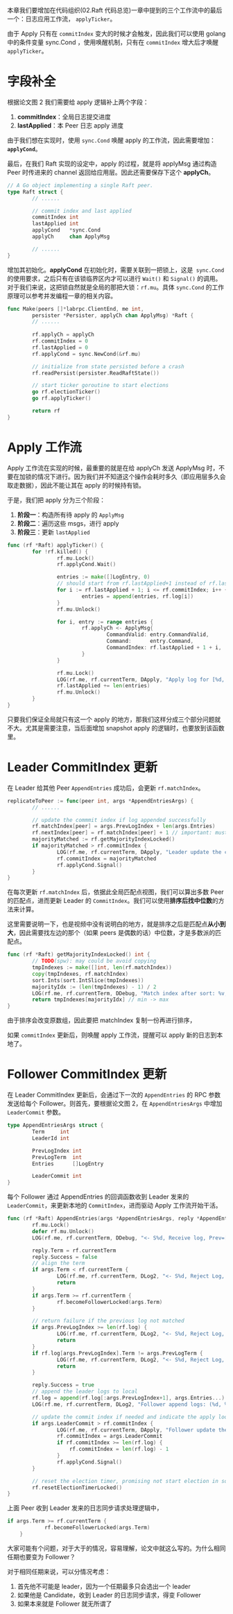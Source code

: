 本章我们要增加在代码组织(02.Raft 代码总览)一章中提到的三个工作流中的最后一个：日志应用工作流， `applyTicker`。

由于 Apply 只有在 `commitIndex` 变大的时候才会触发，因此我们可以使用 golang 中的条件变量 sync.Cond ，使用唤醒机制，只有在 `commitIndex` 增大后才唤醒 `applyTicker`。

# 字段补全

根据论文图 2 我们需要给 apply 逻辑补上两个字段：

1. **commitIndex**：全局日志提交进度
2. **lastApplied**：本 Peer 日志 apply 进度

由于我们想在实现时，使用 `sync.Cond` 唤醒 apply 的工作流，因此需要增加：**`applyCond`**。

最后，在我们 Raft 实现的设定中，apply 的过程，就是将 applyMsg 通过构造 Peer 时传进来的 channel 返回给应用层。因此还需要保存下这个 **applyCh**。

```Go
// A Go object implementing a single Raft peer.
type Raft struct {
        // ......

        // commit index and last applied
        commitIndex int
        lastApplied int
        applyCond   *sync.Cond
        applyCh     chan ApplyMsg

        // ......
}
```

增加其初始化。**applyCond** 在初始化时，需要关联到一把锁上，这是` sync.Cond` 的使用要求，之后只有在该锁临界区内才可以进行 `Wait()` 和 `Signal()` 的调用。对于我们来说，这把锁自然就是全局的那把大锁：`rf.mu`。具体 `sync.Cond` 的工作原理可以参考并发编程一章的相关内容。

```Go
func Make(peers []*labrpc.ClientEnd, me int,
        persister *Persister, applyCh chan ApplyMsg) *Raft {
        // ......
        
        rf.applyCh = applyCh
        rf.commitIndex = 0
        rf.lastApplied = 0
        rf.applyCond = sync.NewCond(&rf.mu)

        // initialize from state persisted before a crash
        rf.readPersist(persister.ReadRaftState())

        // start ticker goroutine to start elections
        go rf.electionTicker()
        go rf.applyTicker()

        return rf
}
```

# Apply 工作流

Apply 工作流在实现的时候，最重要的就是在给 applyCh 发送 ApplyMsg 时，不要在加锁的情况下进行。因为我们并不知道这个操作会耗时多久（即应用层多久会取走数据），因此不能让其在 apply 的时候持有锁。

于是，我们把 apply 分为三个阶段：

1. **阶段一**：构造所有待 apply 的 `ApplyMsg`
2. **阶段二**：遍历这些 msgs，进行 apply
3. **阶段三**：更新 `lastApplied`

```Go
func (rf *Raft) applyTicker() {
        for !rf.killed() {
                rf.mu.Lock()
                rf.applyCond.Wait()

                entries := make([]LogEntry, 0)
                // should start from rf.lastApplied+1 instead of rf.lastApplied
                for i := rf.lastApplied + 1; i <= rf.commitIndex; i++ {
                        entries = append(entries, rf.log[i])
                }
                rf.mu.Unlock()

                for i, entry := range entries {
                        rf.applyCh <- ApplyMsg{
                                CommandValid: entry.CommandValid,
                                Command:      entry.Command,
                                CommandIndex: rf.lastApplied + 1 + i,
                        }
                }

                rf.mu.Lock()
                LOG(rf.me, rf.currentTerm, DApply, "Apply log for [%d, %d]", rf.lastApplied+1, rf.lastApplied+len(entries))
                rf.lastApplied += len(entries)
                rf.mu.Unlock()
        }
}
```

只要我们保证全局就只有这一个 apply 的地方，那我们这样分成三个部分问题就不大。尤其是需要注意，当后面增加  snapshot  apply 的逻辑时，也要放到该函数里。

# Leader CommitIndex 更新

在 Leader 给其他 Peer `AppendEntries` 成功后，会更新 `rf.matchIndex`。

```Go
replicateToPeer := func(peer int, args *AppendEntriesArgs) {
        // ......

        // update the commmit index if log appended successfully
        rf.matchIndex[peer] = args.PrevLogIndex + len(args.Entries)
        rf.nextIndex[peer] = rf.matchIndex[peer] + 1 // important: must update
        majorityMatched := rf.getMajorityIndexLocked()
        if majorityMatched > rf.commitIndex {
                LOG(rf.me, rf.currentTerm, DApply, "Leader update the commit index %d->%d", rf.commitIndex, majorityMatched)
                rf.commitIndex = majorityMatched
                rf.applyCond.Signal()
        }
}
```

在每次更新 `rf.matchIndex` 后，依据此全局匹配点视图，我们可以算出多数 Peer 的匹配点，进而更新 Leader 的 `CommitIndex`。我们可以使用**排序后找中位数**的方法来计算。

这里需要说明一下，也是视频中没有说明白的地方，就是排序之后是匹配点**从小到大**，因此需要找左边的那个（如果 peers 是偶数的话）中位数，才是多数派的匹配点。

```Go
func (rf *Raft) getMajorityIndexLocked() int {
        // TODO(spw): may could be avoid copying
        tmpIndexes := make([]int, len(rf.matchIndex))
        copy(tmpIndexes, rf.matchIndex)
        sort.Ints(sort.IntSlice(tmpIndexes))
        majorityIdx := (len(tmpIndexes) - 1) / 2
        LOG(rf.me, rf.currentTerm, DDebug, "Match index after sort: %v, majority[%d]=%d", tmpIndexes, majorityIdx, tmpIndexes[majorityIdx])
        return tmpIndexes[majorityIdx] // min -> max
}
```

由于排序会改变原数组，因此要把 matchIndex 复制一份再进行排序，

如果 `commitIndex` 更新后，则唤醒 apply 工作流，提醒可以 apply 新的日志到本地了。

# Follower CommitIndex 更新

在 Leader CommitIndex 更新后，会通过下一次的 `AppendEntries` 的 RPC 参数发送给每个 Follower。则首先，要根据论文图 2，在 `AppendEntriesArgs` 中增加 `LeaderCommit` 参数。

```Go
type AppendEntriesArgs struct {
        Term     int
        LeaderId int

        PrevLogIndex int
        PrevLogTerm  int
        Entries      []LogEntry

        LeaderCommit int
}
```

每个 Follower 通过 AppendEntries 的回调函数收到 Leader 发来的 `LeaderCommit`，来更新本地的 `CommitIndex`，进而驱动 Apply 工作流开始干活。

```Go
func (rf *Raft) AppendEntries(args *AppendEntriesArgs, reply *AppendEntriesReply) {
        rf.mu.Lock()
        defer rf.mu.Unlock()
        LOG(rf.me, rf.currentTerm, DDebug, "<- S%d, Receive log, Prev=[%d]T%d, Len()=%d", args.LeaderId, args.PrevLogIndex, args.PrevLogTerm, len(args.Entries))

        reply.Term = rf.currentTerm
        reply.Success = false
        // align the term
        if args.Term < rf.currentTerm {
                LOG(rf.me, rf.currentTerm, DLog2, "<- S%d, Reject Log, Higher term, T%d<T%d", args.LeaderId, args.Term, rf.currentTerm)
                return
        }
        if args.Term >= rf.currentTerm {
                rf.becomeFollowerLocked(args.Term)
        }

        // return failure if the previous log not matched
        if args.PrevLogIndex >= len(rf.log) {
                LOG(rf.me, rf.currentTerm, DLog2, "<- S%d, Reject Log, Follower log too short, Len:%d <= Prev:%d", args.LeaderId, len(rf.log), args.PrevLogIndex)
                return
        }
        if rf.log[args.PrevLogIndex].Term != args.PrevLogTerm {
                LOG(rf.me, rf.currentTerm, DLog2, "<- S%d, Reject Log, Prev log not match, [%d]: T%d != T%d", args.LeaderId, args.PrevLogIndex, rf.log[args.PrevLogIndex].Term, args.PrevLogTerm)
                return
        }

        reply.Success = true
        // append the leader logs to local
        rf.log = append(rf.log[:args.PrevLogIndex+1], args.Entries...)
        LOG(rf.me, rf.currentTerm, DLog2, "Follower append logs: (%d, %d]", args.PrevLogIndex, args.PrevLogIndex+len(args.Entries))

        // update the commit index if needed and indicate the apply loop to apply
        if args.LeaderCommit > rf.commitIndex {
                LOG(rf.me, rf.currentTerm, DApply, "Follower update the commit index %d->%d", rf.commitIndex, args.LeaderCommit)
                rf.commitIndex = args.LeaderCommit
                if rf.commitIndex >= len(rf.log) {
                    rf.commitIndex = len(rf.log) - 1
                }
                rf.applyCond.Signal()
        }

        // reset the election timer, promising not start election in some interval
        rf.resetElectionTimerLocked()
}
```

上面 Peer 收到 Leader 发来的日志同步请求处理逻辑中，

```Go
if args.Term >= rf.currentTerm {
            rf.becomeFollowerLocked(args.Term)
    }
```

大家可能有个问题，对于大于的情况，容易理解，论文中就这么写的。为什么相同任期也要变为 Follower？

对于相同任期来说，可以分情况考虑：

1. 首先他不可能是 leader，因为一个任期最多只会选出一个 leader
2. 如果他是 Candidate，收到 Leader 的日志同步请求，得变 Follower
3. 如果本来就是 Follower 就无所谓了